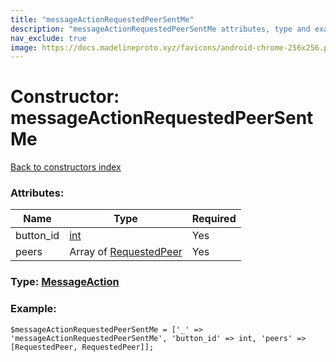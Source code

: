 ```yaml
---
title: "messageActionRequestedPeerSentMe"
description: "messageActionRequestedPeerSentMe attributes, type and example"
nav_exclude: true
image: https://docs.madelineproto.xyz/favicons/android-chrome-256x256.png
---
```

# Constructor: messageActionRequestedPeerSentMe  
[Back to constructors index](/API_docs/constructors/index.html)



### Attributes:

| Name     |    Type       | Required |
|----------|---------------|----------|
|button\_id|[int](/API_docs/types/int.html) | Yes|
|peers|Array of [RequestedPeer](/API_docs/types/RequestedPeer.html) | Yes|



### Type: [MessageAction](/API_docs/types/MessageAction.html)


### Example:

```
$messageActionRequestedPeerSentMe = ['_' => 'messageActionRequestedPeerSentMe', 'button_id' => int, 'peers' => [RequestedPeer, RequestedPeer]];
```  
